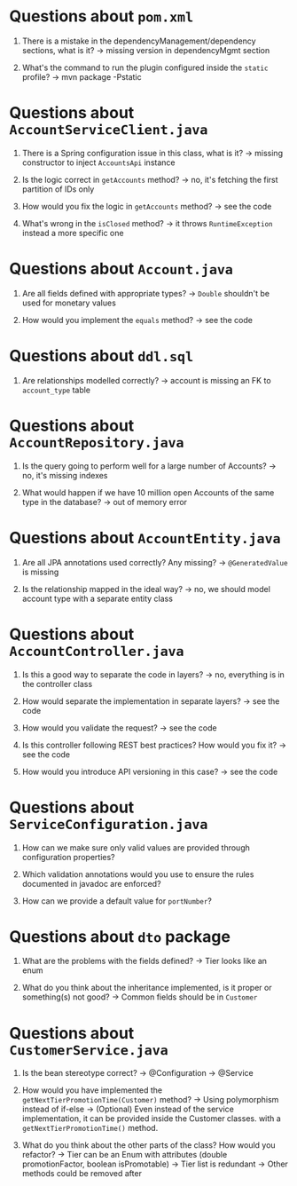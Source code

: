 # Questions about `pom.xml`
1. There is a mistake in the dependencyManagement/dependency sections, what is it?
    -> missing version in dependencyMgmt section

2. What's the command to run the plugin configured inside the `static` profile?
    -> mvn package -Pstatic

# Questions about `AccountServiceClient.java`
1. There is a Spring configuration issue in this class, what is it?
    -> missing constructor to inject `AccountsApi` instance

2. Is the logic correct in `getAccounts` method?
    -> no, it's fetching the first partition of IDs only

3. How would you fix the logic in `getAccounts` method?
    -> see the code

4. What's wrong in the `isClosed` method?
    -> it throws `RuntimeException` instead a more specific one

# Questions about `Account.java`
1. Are all fields defined with appropriate types?
    -> `Double` shouldn't be used for monetary values

2. How would you implement the `equals` method?
    -> see the code

# Questions about `ddl.sql`
1. Are relationships modelled correctly?
    -> account is missing an FK to `account_type` table

# Questions about `AccountRepository.java`
1. Is the query going to perform well for a large number of Accounts?
    -> no, it's missing indexes

2. What would happen if we have 10 million open Accounts of the same type in the database?
    -> out of memory error

# Questions about `AccountEntity.java`
1. Are all JPA annotations used correctly? Any missing?
    -> `@GeneratedValue` is missing
    
2. Is the relationship mapped in the ideal way?
    -> no, we should model account type with a separate entity class

# Questions about `AccountController.java`
1. Is this a good way to separate the code in layers?
    -> no, everything is in the controller class

2. How would separate the implementation in separate layers?
    -> see the code

3. How would you validate the request?
    -> see the code
    
4. Is this controller following REST best practices? How would you fix it?
    -> see the code
    
5. How would you introduce API versioning in this case?
      -> see the code

# Questions about `ServiceConfiguration.java`
1. How can we make sure only valid values are provided through configuration properties?

2. Which validation annotations would you use to ensure the rules documented in javadoc are enforced?

3. How can we provide a default value for `portNumber`?

# Questions about `dto` package
1. What are the problems with the fields defined?
    -> Tier looks like an enum

2. What do you think about the inheritance implemented, is it proper or something(s) not good?
    -> Common fields should be in `Customer`

# Questions about `CustomerService.java`
1. Is the bean stereotype correct?
    -> @Configuration -> @Service

2. How would you have implemented the `getNextTierPromotionTime(Customer)` method?
    -> Using polymorphism instead of if-else
    -> (Optional) Even instead of the service implementation, it can be provided inside the Customer classes.
        with a `getNextTierPromotionTime()` method.

3. What do you think about the other parts of the class? How would you refactor?
    -> Tier can be an Enum with attributes (double promotionFactor, boolean isPromotable)
    -> Tier list is redundant
    -> Other methods could be removed after
